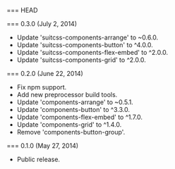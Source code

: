 === HEAD

=== 0.3.0 (July 2, 2014)

* Update 'suitcss-components-arrange' to ~0.6.0.
* Update 'suitcss-components-button' to ^4.0.0.
* Update 'suitcss-components-flex-embed' to ^2.0.0.
* Update 'suitcss-components-grid' to ^2.0.0.

=== 0.2.0 (June 22, 2014)

* Fix npm support.
* Add new preprocessor build tools.
* Update 'components-arrange' to ~0.5.1.
* Update 'components-button' to ^3.3.0.
* Update 'components-flex-embed' to ^1.7.0.
* Update 'components-grid' to ^1.4.0.
* Remove 'components-button-group'.

=== 0.1.0 (May 27, 2014)

* Public release.
